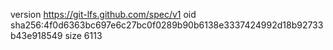 version https://git-lfs.github.com/spec/v1
oid sha256:4f0d6363bc697e6c27bc0f0289b90b6138e3337424992d18b92733b43e918549
size 6113
